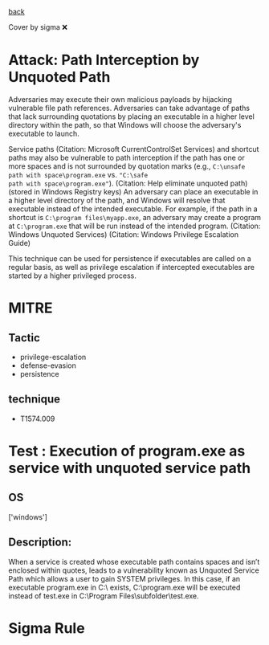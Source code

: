[back](../index.md)

Cover by sigma :x: 

# Attack: Path Interception by Unquoted Path

 Adversaries may execute their own malicious payloads by hijacking vulnerable file path references. Adversaries can take advantage of paths that lack surrounding quotations by placing an executable in a higher level directory within the path, so that Windows will choose the adversary's executable to launch.

Service paths (Citation: Microsoft CurrentControlSet Services) and shortcut paths may also be vulnerable to path interception if the path has one or more spaces and is not surrounded by quotation marks (e.g., <code>C:\unsafe path with space\program.exe</code> vs. <code>"C:\safe path with space\program.exe"</code>). (Citation: Help eliminate unquoted path) (stored in Windows Registry keys) An adversary can place an executable in a higher level directory of the path, and Windows will resolve that executable instead of the intended executable. For example, if the path in a shortcut is <code>C:\program files\myapp.exe</code>, an adversary may create a program at <code>C:\program.exe</code> that will be run instead of the intended program. (Citation: Windows Unquoted Services) (Citation: Windows Privilege Escalation Guide)

This technique can be used for persistence if executables are called on a regular basis, as well as privilege escalation if intercepted executables are started by a higher privileged process.

# MITRE
## Tactic
  - privilege-escalation
  - defense-evasion
  - persistence

## technique
  - T1574.009

# Test : Execution of program.exe as service with unquoted service path

## OS

 ['windows']

## Description:

 When a service is created whose executable path contains spaces and isn’t enclosed within quotes, leads to a vulnerability
known as Unquoted Service Path which allows a user to gain SYSTEM privileges.
In this case, if an executable program.exe in C:\ exists, C:\program.exe will be executed instead of test.exe in C:\Program Files\subfolder\test.exe.


# Sigma Rule
